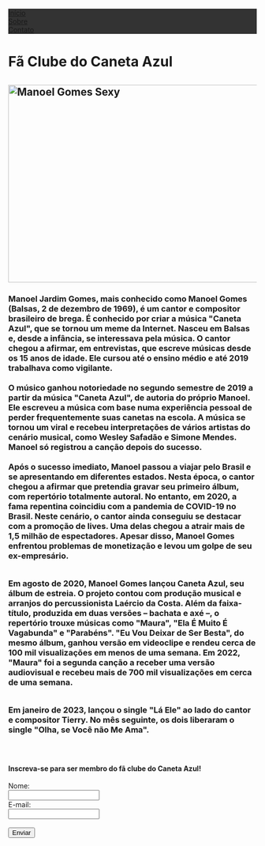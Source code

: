 <!DOCTYPE html>
<html>
<head>
   <title>Caneta Azul</title>
<style>
ul {
  list-style-type: none;
  margin: 0;
  padding: 0;
  overflow: hidden;
  background-color: #333;
}

li {
  float: left;
}

li a {
  display: block;
  color: white;
  text-align: center;
  padding: 14px 16px;
  text-decoration: none;
}

li a:hover {
  background-color: #111;
}


table {
  font-family: arial, sans-serif;
  border-collapse: collapse;
  width: 100%;
}

td, th {
  border: 1px solid #dddddd;
  text-align: left;
  padding: 8px;
}

tr:nth-child(even) {
  background-color: #dddddd;
}
</style>

</head>
<body>

<ul>
    <li><a class="active" href="#">Início</a></li>
    <li><a href="file:///C:/Users/Liza/Desktop/blue%20pen/Sobre.html">Sobre</a></li><li><a href="file:///C:/Users/Liza/Desktop/blue%20pen/Contato.html">Contato</a></li>
</ul>

</html>
</style>
</head>
<body>

<h1 style="size: 25px">Fã Clube do Caneta Azul</h1>
  <h2><img src="https://uploads.metropoles.com/wp-content/uploads/2019/11/16113237/caneta-azul.jpg" alt="Manoel Gomes Sexy" style="width:550px;height:400px;"></p1>
  <h3>Manoel Jardim Gomes, mais conhecido como Manoel Gomes (Balsas, 2 de dezembro de 1969), é um cantor e compositor brasileiro de brega. É conhecido por criar a música "Caneta Azul", que se tornou um meme da Internet. Nasceu em Balsas e, desde a infância, se interessava pela música. O cantor chegou a afirmar, em entrevistas, que escreve músicas desde os 15 anos de idade. Ele cursou até o ensino médio e até 2019 trabalhava como vigilante. <br> <br>
   O músico ganhou notoriedade no segundo semestre de 2019 a partir da música "Caneta Azul", de autoria do próprio Manoel. Ele escreveu a música com base numa experiência pessoal de perder frequentemente suas canetas na escola. A música se tornou um viral e recebeu interpretações de vários artistas do cenário musical, como Wesley Safadão e Simone Mendes. Manoel só registrou a canção depois do sucesso.<br> <br>
Após o sucesso imediato, Manoel passou a viajar pelo Brasil e se apresentando em diferentes estados. Nesta época, o cantor chegou a afirmar que pretendia gravar seu primeiro álbum, com repertório totalmente autoral. No entanto, em 2020, a fama repentina coincidiu com a pandemia de COVID-19 no Brasil. Neste cenário, o cantor ainda conseguiu se destacar com a promoção de lives. Uma delas chegou a atrair mais de 1,5 milhão de espectadores. Apesar disso, Manoel Gomes enfrentou problemas de monetização e levou um golpe de seu ex-empresário.<br> <br>

Em agosto de 2020, Manoel Gomes lançou Caneta Azul, seu álbum de estreia. O projeto contou com produção musical e arranjos do percussionista Laércio da Costa. Além da faixa-título, produzida em duas versões – bachata e axé –, o repertório trouxe músicas como "Maura", "Ela É Muito É Vagabunda" e "Parabéns". "Eu Vou Deixar de Ser Besta", do mesmo álbum, ganhou versão em videoclipe e rendeu cerca de 100 mil visualizações em menos de uma semana. Em 2022, "Maura" foi a segunda canção a receber uma versão audiovisual e recebeu mais de 700 mil visualizações em cerca de uma semana.<br> <br>

Em janeiro de 2023, lançou o single "Lá Ele" ao lado do cantor e compositor Tierry. No mês seguinte, os dois liberaram o single "Olha, se Você não Me Ama". <br><br><br>
</h3>

  <h4 =stylefont-size:20px> Inscreva-se para ser membro do fã clube do Caneta Azul!</h4>
<form style="size: 20px" action="file:///C:/Users/Liza/Desktop/blue%20pen/Obrigado!.html?fname=&lname=">
  <label style="size: 20px"for="fname">Nome:</label><br>
  <input style="size: 20px"type= "text" id="fname" name="fname"><br>
  <label style="size: 20px"for="lname">E-mail:</label><br>
  <input style="size: 20px"type="text" id="lname" name="lname"><br><br>
  <input style="size: 20px"type="submit" value="Enviar">

</form>

</body>
</html>
